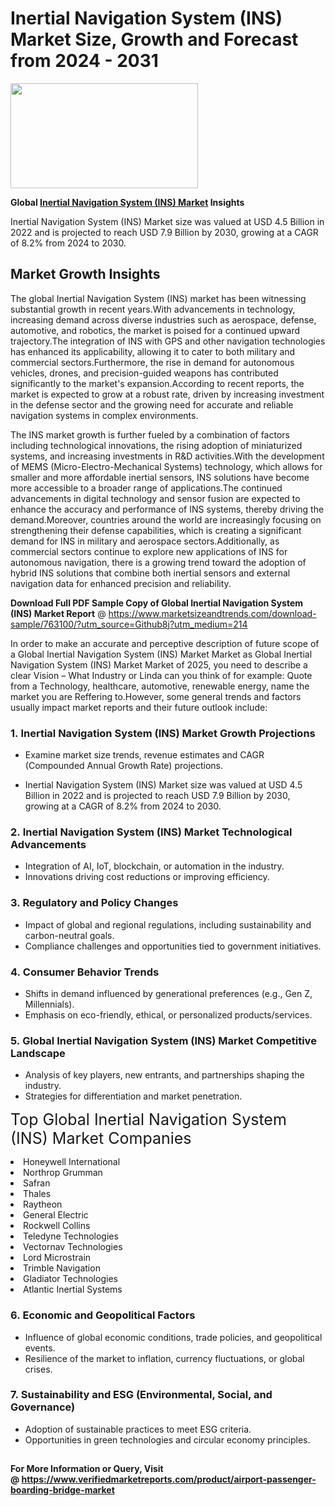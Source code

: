<H1>Inertial Navigation System (INS) Market Size, Growth and Forecast from 2024 - 2031</H1><img class="aligncenter size-medium wp-image-584254" src="https://thirdeyenews.in/wp-content/uploads/2024/09/Global-Market-Research-300x168.jpeg" alt="" width="300" height="168" /><p><strong>Global&nbsp;<a href="https://www.marketsizeandtrends.com/download-sample/763100/?utm_source=Github8j?utm_medium=214">Inertial Navigation System (INS) Market</a> Insights</strong></p><p>Inertial Navigation System (INS) Market size was valued at USD 4.5 Billion in 2022 and is projected to reach USD 7.9 Billion by 2030, growing at a CAGR of 8.2% from 2024 to 2030.</p><p><h2>Market Growth Insights</h2> <p>The global Inertial Navigation System (INS) market has been witnessing substantial growth in recent years.With advancements in technology, increasing demand across diverse industries such as aerospace, defense, automotive, and robotics, the market is poised for a continued upward trajectory.The integration of INS with GPS and other navigation technologies has enhanced its applicability, allowing it to cater to both military and commercial sectors.Furthermore, the rise in demand for autonomous vehicles, drones, and precision-guided weapons has contributed significantly to the market's expansion.According to recent reports, the market is expected to grow at a robust rate, driven by increasing investment in the defense sector and the growing need for accurate and reliable navigation systems in complex environments.</p> <p>The INS market growth is further fueled by a combination of factors including technological innovations, the rising adoption of miniaturized systems, and increasing investments in R&D activities.With the development of MEMS (Micro-Electro-Mechanical Systems) technology, which allows for smaller and more affordable inertial sensors, INS solutions have become more accessible to a broader range of applications.The continued advancements in digital technology and sensor fusion are expected to enhance the accuracy and performance of INS systems, thereby driving the demand.Moreover, countries around the world are increasingly focusing on strengthening their defense capabilities, which is creating a significant demand for INS in military and aerospace sectors.Additionally, as commercial sectors continue to explore new applications of INS for autonomous navigation, there is a growing trend toward the adoption of hybrid INS solutions that combine both inertial sensors and external navigation data for enhanced precision and reliability.</p> <p><span class=""><strong>Download Full PDF Sample Copy of Global Inertial Navigation System (INS) Market Report</strong> @ <a href="https://www.marketsizeandtrends.com/download-sample/763100/?utm_source=Github8j?utm_medium=214" target="_blank">https://www.marketsizeandtrends.com/download-sample/763100/?utm_source=Github8j?utm_medium=214</a></span></p><p>In order to make an accurate and perceptive description of future scope of a Global&nbsp;Inertial Navigation System (INS) Market Market as Global&nbsp;Inertial Navigation System (INS) Market Market of 2025, you need to describe a clear Vision &ndash; What Industry or Linda can you think of for example: Quote from a Technology, healthcare, automotive, renewable energy, name the market you are Reffering to.However, some general trends and factors usually impact market reports and their future outlook include:</p><h3>1.&nbsp;<strong>Inertial Navigation System (INS) Market Growth Projections</strong></h3><ul><li>Examine market size trends, revenue estimates and CAGR (Compounded Annual Growth Rate) projections.</li><li><p>Inertial Navigation System (INS) Market size was valued at USD 4.5 Billion in 2022 and is projected to reach USD 7.9 Billion by 2030, growing at a CAGR of 8.2% from 2024 to 2030.</p></li></ul><h3>2.&nbsp;<strong>Inertial Navigation System (INS) Market Technological Advancements</strong></h3><ul><li>Integration of AI, IoT, blockchain, or automation in the industry.</li><li>Innovations driving cost reductions or improving efficiency.</li></ul><h3>3.&nbsp;<strong>Regulatory and Policy Changes</strong></h3><ul><li>Impact of global and regional regulations, including sustainability and carbon-neutral goals.</li><li>Compliance challenges and opportunities tied to government initiatives.</li></ul><h3>4.&nbsp;<strong>Consumer Behavior Trends</strong></h3><ul><li>Shifts in demand influenced by generational preferences (e.g., Gen Z, Millennials).</li><li>Emphasis on eco-friendly, ethical, or personalized products/services.</li></ul><h3>5.&nbsp;<strong>Global Inertial Navigation System (INS) Market Competitive Landscape</strong></h3><ul><li>Analysis of key players, new entrants, and partnerships shaping the industry.</li><li>Strategies for differentiation and market penetration.</li></ul><p data-pm-slice="1 1 []"><span style="color: inherit; font-family: inherit; font-size: 25px;">Top Global Inertial Navigation System (INS) Market Companies</span></p><div class="" data-test-id=""><p><li>Honeywell International</li><li> Northrop Grumman</li><li> Safran</li><li> Thales</li><li> Raytheon</li><li> General Electric</li><li> Rockwell Collins</li><li> Teledyne Technologies</li><li> Vectornav Technologies</li><li> Lord Microstrain</li><li> Trimble Navigation</li><li> Gladiator Technologies</li><li> Atlantic Inertial Systems</li></p></div><h3>6.&nbsp;<strong>Economic and Geopolitical Factors</strong></h3><ul><li>Influence of global economic conditions, trade policies, and geopolitical events.</li><li>Resilience of the market to inflation, currency fluctuations, or global crises.</li></ul><h3>7.&nbsp;<strong>Sustainability and ESG (Environmental, Social, and Governance)</strong></h3><ul><li>Adoption of sustainable practices to meet ESG criteria.</li><li>Opportunities in green technologies and circular economy principles.</li></ul><h2><strong style="font-size: 14px;">For More Information or Query, Visit @&nbsp;</strong><a style="background-color: #ffffff; font-size: 14px;" href="https://www.marketsizeandtrends.com/report/inertial-navigation-system-ins-market/" target="_blank">https://www.verifiedmarketreports.com/product/airport-passenger-boarding-bridge-market</a></h2>